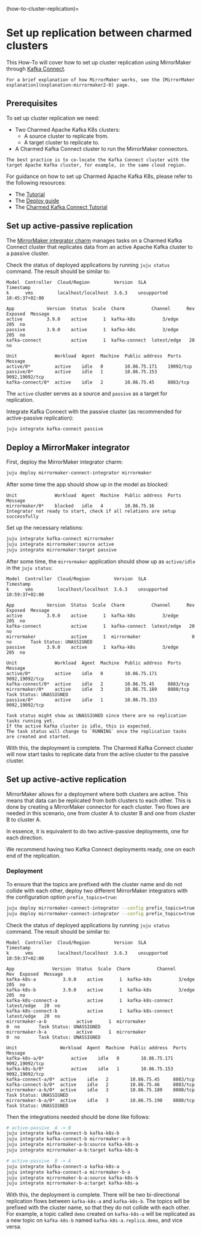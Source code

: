 (how-to-cluster-replication)=
# Set up replication between charmed clusters

This How-To will cover how to set up cluster replication using MirrorMaker through [Kafka Connect](https://kafka.apache.org/documentation/#connect).

```{note}
For a brief explanation of how MirrorMaker works, see the [MirrorMaker explanation](explanation-mirrormaker2-0) page.
```

## Prerequisites

To set up cluster replication we need:

- Two Charmed Apache Kafka K8s clusters:
  - A source cluster to replicate from.
  - A target cluster to replicate to.
- A Charmed Kafka Connect cluster to run the MirrorMaker connectors.

```{note}
The best practice is to co-locate the Kafka Connect cluster with the target Apache Kafka cluster, for example, in the same cloud region.
```

For guidance on how to set up Charmed Apache Kafka K8s, please refer to the following resources:

- The [Tutorial](tutorial-introduction)
- The [Deploy guide](how-to-deploy-deploy-anywhere) 
- The [Charmed Kafka Connect Tutorial](tutorial-kafka-connect)

## Set up active-passive replication

The [MirrorMaker integrator charm](https://charmhub.io/mirrormaker-connect-integrator) manages tasks on a Charmed Kafka Connect cluster that replicates data from an active Apache Kafka cluster to a passive cluster.

Check the status of deployed applications by running `juju status` command.
The result should be similar to:

```text
Model  Controller  Cloud/Region         Version  SLA          Timestamp
k      vms         localhost/localhost  3.6.3    unsupported  10:45:37+02:00

App            Version  Status  Scale  Charm          Channel      Rev  Exposed  Message
active         3.9.0    active      1  kafka-k8s          3/edge       205  no
passive        3.9.0    active      1  kafka-k8s          3/edge       205  no
kafka-connect           active      1  kafka-connect  latest/edge   20  no

Unit              Workload  Agent  Machine  Public address  Ports           Message
active/0*         active    idle   0        10.86.75.171    19092/tcp
passive/0*        active    idle   1        10.86.75.153    9092,19092/tcp
kafka-connect/0*  active    idle   2        10.86.75.45     8083/tcp
```

The `active` cluster serves as a source and `passive` as a target for replication.

Integrate Kafka Connect with the passive cluster (as recommended for active-passive replication):

```bash
juju integrate kafka-connect passive
```

## Deploy a MirrorMaker integrator

First, deploy the MirrorMaker integrator charm:

```bash
juju deploy mirrormaker-connect-integrator mirrormaker
```

After some time the app should show up in the model as blocked:

```text
Unit              Workload  Agent  Machine  Public address  Ports           Message
mirrormaker/0*    blocked   idle   4        10.86.75.16                     Integrator not ready to start, check if all relations are setup successfully
```

Set up the necessary relations:

```bash
juju integrate kafka-connect mirrormaker
juju integrate mirrormaker:source active
juju integrate mirrormaker:target passive
```

After some time, the `mirrormaker` application should show up as `active/idle` in the `juju status`:

```text
Model  Controller  Cloud/Region         Version  SLA          Timestamp
k      vms         localhost/localhost  3.6.3    unsupported  10:59:37+02:00

App            Version  Status  Scale  Charm          Channel      Rev  Exposed  Message
active         3.9.0    active      1  kafka-k8s          3/edge       205  no       
kafka-connect           active      1  kafka-connect  latest/edge   20  no       
mirrormaker             active      1  mirrormaker                   0  no       Task Status: UNASSIGNED
passive        3.9.0    active      1  kafka-k8s          3/edge       205  no       

Unit              Workload  Agent  Machine  Public address  Ports           Message
active/0*         active    idle   0        10.86.75.171    9092,19092/tcp  
kafka-connect/0*  active    idle   2        10.86.75.45     8083/tcp        
mirrormaker/0*    active    idle   3        10.86.75.189    8080/tcp        Task Status: UNASSIGNED
passive/0*        active    idle   1        10.86.75.153    9092,19092/tcp  
```

```{note}
Task status might show as UNASSIGNED since there are no replication tasks running yet. 
If the active Kafka cluster is idle, this is expected. 
The task status will change to `RUNNING` once the replication tasks are created and started.
```

With this, the deployment is complete. The Charmed Kafka Connect cluster will now start tasks to replicate data from the active cluster to the passive cluster.

## Set up active-active replication

MirrorMaker allows for a deployment where both clusters are active. This means that data can be replicated from both clusters to each other. This is done by creating a MirrorMaker connector for each cluster. Two flows are needed in this scenario, one from cluster A to cluster B and one from cluster B to cluster A.

In essence, it is equivalent to do two active-passive deployments, one for each direction. 

We recommend having two Kafka Connect deployments ready, one on each end of the replication.

### Deployment

To ensure that the topics are prefixed with the cluster name and do not collide with each other, deploy two different MirrorMaker integrators with the configuration option `prefix_topics=true`:

```bash
juju deploy mirrormaker-connect-integrator --config prefix_topics=true mirrormaker-a-b
juju deploy mirrormaker-connect-integrator --config prefix_topics=true mirrormaker-b-a
```

Check the status of deployed applications by running `juju status` command. The result should be similar to:

```text
Model  Controller  Cloud/Region         Version  SLA          Timestamp
k      vms         localhost/localhost  3.6.3    unsupported  10:59:37+02:00

App              Version  Status  Scale  Charm          Channel      Rev  Exposed  Message
kafka-k8s-a          3.9.0    active      1  kafka-k8s          3/edge       205  no       
kafka-k8s-b          3.9.0    active      1  kafka-k8s          3/edge       205  no       
kafka-k8s-connect-a           active      1  kafka-k8s-connect  latest/edge   20  no       
kafka-k8s-connect-b           active      1  kafka-k8s-connect  latest/edge   20  no       
mirrormaker-a-b           active      1  mirrormaker                   0  no       Task Status: UNASSIGNED
mirrormaker-b-a           active      1  mirrormaker                   0  no       Task Status: UNASSIGNED

Unit                Workload  Agent  Machine  Public address  Ports           Message
kafka-k8s-a/0*          active    idle   0        10.86.75.171    9092,19092/tcp  
kafka-k8s-b/0*          active    idle   1        10.86.75.153    9092,19092/tcp  
kafka-connect-a/0*  active    idle   2        10.86.75.45     8083/tcp        
kafka-connect-b/0*  active    idle   2        10.86.75.46     8083/tcp        
mirrormaker-a-b/0*  active    idle   3        10.86.75.189    8080/tcp        Task Status: UNASSIGNED
mirrormaker-b-a/0*  active    idle   3        10.86.75.190    8080/tcp        Task Status: UNASSIGNED
```

Then the integrations needed should be done like follows:

```bash
# active-passive  A -> B
juju integrate kafka-connect-b kafka-k8s-b
juju integrate kafka-connect-b mirrormaker-a-b
juju integrate mirrormaker-a-b:source kafka-k8s-a
juju integrate mirrormaker-a-b:target kafka-k8s-b

# active-passive  B -> A
juju integrate kafka-connect-a kafka-k8s-a
juju integrate kafka-connect-a mirrormaker-b-a
juju integrate mirrormaker-b-a:source kafka-k8s-b
juju integrate mirrormaker-b-a:target kafka-k8s-a
```

With this, the deployment is complete. There will be two bi-directional replication flows between `kafka-k8s-a` and `kafka-k8s-b`. The topics will be prefixed with the cluster name, so that they do not collide with each other.
For example, a topic called `demo` created on `kafka-k8s-a` will be replicated as a new topic on `kafka-k8s-b` named `kafka-k8s-a.replica.demo`, and vice versa.
